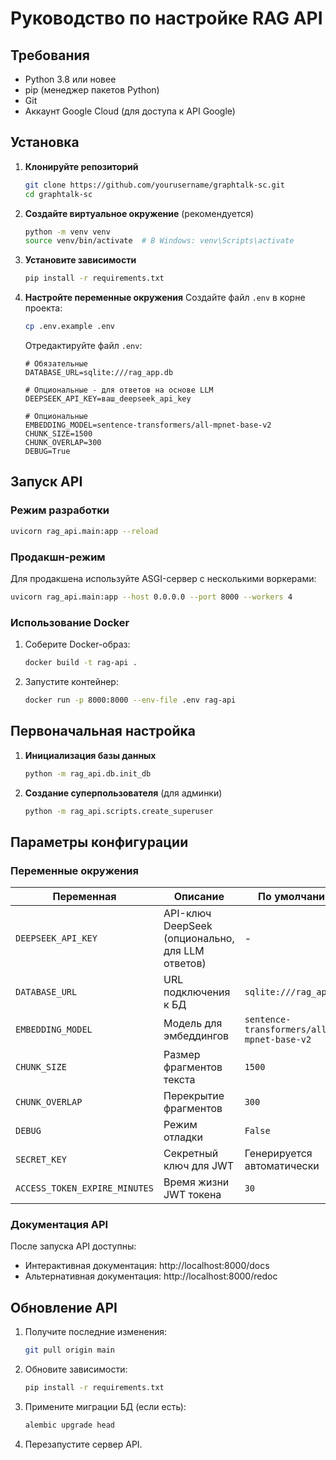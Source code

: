 # Руководство по настройке RAG API

## Требования

- Python 3.8 или новее
- pip (менеджер пакетов Python)
- Git
- Аккаунт Google Cloud (для доступа к API Google)

## Установка

1. **Клонируйте репозиторий**
   ```bash
   git clone https://github.com/yourusername/graphtalk-sc.git
   cd graphtalk-sc
   ```

2. **Создайте виртуальное окружение** (рекомендуется)
   ```bash
   python -m venv venv
   source venv/bin/activate  # В Windows: venv\Scripts\activate
   ```

3. **Установите зависимости**
   ```bash
   pip install -r requirements.txt
   ```

4. **Настройте переменные окружения**
   Создайте файл `.env` в корне проекта:
   ```bash
   cp .env.example .env
   ```
   Отредактируйте файл `.env`:
   ```
   # Обязательные
   DATABASE_URL=sqlite:///rag_app.db
   
   # Опциональные - для ответов на основе LLM
   DEEPSEEK_API_KEY=ваш_deepseek_api_key
   
   # Опциональные
   EMBEDDING_MODEL=sentence-transformers/all-mpnet-base-v2
   CHUNK_SIZE=1500
   CHUNK_OVERLAP=300
   DEBUG=True
   ```

## Запуск API

### Режим разработки
```bash
uvicorn rag_api.main:app --reload
```

### Продакшн-режим
Для продакшена используйте ASGI-сервер с несколькими воркерами:
```bash
uvicorn rag_api.main:app --host 0.0.0.0 --port 8000 --workers 4
```

### Использование Docker
1. Соберите Docker-образ:
   ```bash
   docker build -t rag-api .
   ```

2. Запустите контейнер:
   ```bash
   docker run -p 8000:8000 --env-file .env rag-api
   ```

## Первоначальная настройка

1. **Инициализация базы данных**
   ```bash
   python -m rag_api.db.init_db
   ```

2. **Создание суперпользователя** (для админки)
   ```bash
   python -m rag_api.scripts.create_superuser
   ```

## Параметры конфигурации

### Переменные окружения

| Переменная | Описание | По умолчанию |
|------------|----------|--------------|
| `DEEPSEEK_API_KEY` | API-ключ DeepSeek (опционально, для LLM ответов) | - |
| `DATABASE_URL` | URL подключения к БД | `sqlite:///rag_app.db` |
| `EMBEDDING_MODEL` | Модель для эмбеддингов | `sentence-transformers/all-mpnet-base-v2` |
| `CHUNK_SIZE` | Размер фрагментов текста | `1500` |
| `CHUNK_OVERLAP` | Перекрытие фрагментов | `300` |
| `DEBUG` | Режим отладки | `False` |
| `SECRET_KEY` | Секретный ключ для JWT | Генерируется автоматически |
| `ACCESS_TOKEN_EXPIRE_MINUTES` | Время жизни JWT токена | `30` |

### Документация API
После запуска API доступны:
- Интерактивная документация: http://localhost:8000/docs
- Альтернативная документация: http://localhost:8000/redoc

## Обновление API

1. Получите последние изменения:
   ```bash
   git pull origin main
   ```

2. Обновите зависимости:
   ```bash
   pip install -r requirements.txt
   ```

3. Примените миграции БД (если есть):
   ```bash
   alembic upgrade head
   ```

4. Перезапустите сервер API.
